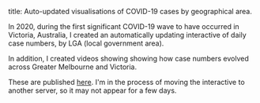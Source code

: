 title: Auto-updated visualisations of COVID-19 cases by geographical area.

In 2020, during the first significant COVID-19 wave to have occurred in Victoria, Australia, I created an automatically updating interactive of daily case numbers, by LGA (local government area). 

In addition, I created videos showing showing how case numbers evolved across Greater Melbourne and Victoria. 

These are published [here](https://amanjitgill.com/covid_vic_2020/). I'm in the process of moving the interactive to another server, so it may not appear for a few days.




